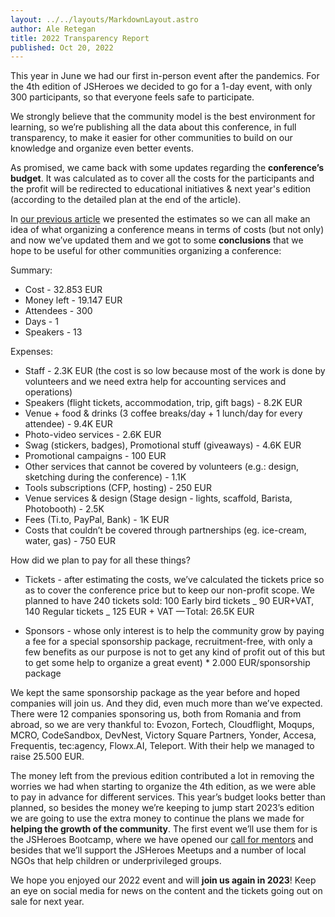 ```yaml
---
layout: ../../layouts/MarkdownLayout.astro
author: Ale Retegan
title: 2022 Transparency Report
published: Oct 20, 2022
---
```


This year in June we had our first in-person event after the pandemics. For the 4th edition of JSHeroes we decided to go for a 1-day event, with only 300 participants, so that everyone feels safe to participate.

We strongly believe that the community model is the best environment for learning, so we’re publishing all the data about this conference, in full transparency, to make it easier for other communities to build on our knowledge and organize even better events.

As promised, we came back with some updates regarding the **conference’s budget**. It was calculated as to cover all the costs for the participants and the profit will be redirected to educational initiatives & next year's edition (according to the detailed plan at the end of the article).

In [our previous article](/posts/2022-transparency-plan) we presented the estimates so we can all make an idea of what organizing a conference means in terms of costs (but not only) and now we’ve updated them and we got to some **conclusions** that we hope to be useful for other communities organizing a conference:

Summary:

- Cost - 32.853 EUR
- Money left - 19.147 EUR
- Attendees - 300
- Days - 1
- Speakers - 13

Expenses:

- Staff - 2.3K EUR (the cost is so low because most of the work is done by volunteers and we need extra help for accounting services and operations)
- Speakers (flight tickets, accommodation, trip, gift bags) - 8.2K EUR
- Venue + food & drinks (3 coffee breaks/day + 1 lunch/day for every attendee) - 9.4K EUR
- Photo-video services - 2.6K EUR
- Swag (stickers, badges), Promotional stuff (giveaways) - 4.6K EUR
- Promotional campaigns - 100 EUR
- Other services that cannot be covered by volunteers (e.g.: design, sketching during the conference) - 1.1K
- Tools subscriptions (CFP, hosting) - 250 EUR
- Venue services & design (Stage design - lights, scaffold, Barista, Photobooth) - 2.5K
- Fees (Ti.to, PayPal, Bank) - 1K EUR
- Costs that couldn’t be covered through partnerships (eg. ice-cream, water, gas) - 750 EUR

How did we plan to pay for all these things?

- Tickets - after estimating the costs, we’ve calculated the tickets price so as to cover the conference price but to keep our non-profit scope. We planned to have 240 tickets sold: 100 Early bird tickets _ 90 EUR+VAT, 140 Regular tickets _ 125 EUR + VAT — Total: 26.5K EUR

- Sponsors - whose only interest is to help the community grow by paying a fee for a special sponsorship package, recruitment-free, with only a few benefits as our purpose is not to get any kind of profit out of this but to get some help to organize a great event) \* 2.000 EUR/sponsorship package

We kept the same sponsorship package as the year before and hoped companies will join us. And they did, even much more than we’ve expected. There were 12 companies sponsoring us, both from Romania and from abroad, so we are very thankful to: Evozon, Fortech, Cloudflight, Moqups, MCRO, CodeSandbox, DevNest, Victory Square Partners, Yonder, Accesa, Frequentis, tec:agency, Flowx.AI, Teleport. With their help we managed to raise 25.500 EUR.

The money left from the previous edition contributed a lot in removing the worries we had when starting to organize the 4th edition, as we were able to pay in advance for different services. This year’s budget looks better than planned, so besides the money we’re keeping to jump start 2023’s edition we are going to use the extra money to continue the plans we made for **helping the growth of the community**. The first event we’ll use them for is the JSHeroes Bootcamp, where we have opened our [call for mentors](https://forms.gle/ajQZepgHRx898P977) and besides that we’ll support the JSHeroes Meetups and a number of local NGOs that help children or underprivileged groups.

We hope you enjoyed our 2022 event and will **join us again in 2023**!
Keep an eye on social media for news on the content and the tickets going out on sale for next year.
